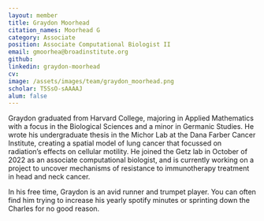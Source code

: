 ```yaml
---
layout: member
title: Graydon Moorhead
citation_names: Moorhead G
category: Associate
position: Associate Computational Biologist II
email: gmoorhea@broadinstitute.org
github: 
linkedin: graydon-moorhead
cv: 
image: /assets/images/team/graydon_moorhead.png
scholar: T5SsO-sAAAAJ
alum: false
---
```


Graydon graduated from Harvard College, majoring in Applied Mathematics with a focus in the Biological Sciences and a minor in Germanic Studies. He wrote his undergraduate thesis in the Michor Lab at the Dana Farber Cancer Institute, creating a spatial model of lung cancer that focussed on radiation’s effects on cellular motility. He joined the Getz lab in October of 2022 as an associate computational biologist, and is currently working on a project to uncover mechanisms of resistance to immunotherapy treatment in head and neck cancer.

In his free time, Graydon is an avid runner and trumpet player. You can often find him trying to increase his yearly spotify minutes or sprinting down the Charles for no good reason.

